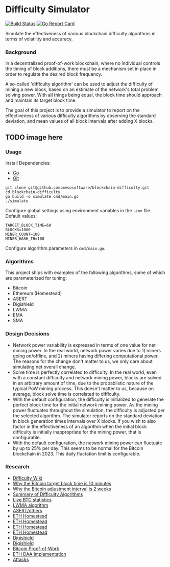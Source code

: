 # Difficulty Simulator

[![Build Status](https://github.com/seanvaleo/dsim/actions/workflows/go.yml/badge.svg)](https://github.com/seanvaleo/dsim/actions)
[![Go Report Card](https://goreportcard.com/badge/github.com/seanvaleo/dsim)](https://goreportcard.com/report/github.com/seanvaleo/dsim)

Simulate the effectiveness of various blockchain difficulty algorithms in terms of volatility and accuracy.


### Background

In a decentralized proof-of-work blockchain, where no individual controls the timing of block additions, there
must be a mechanism set in place in order to regulate the desired block frequency.

A so-called 'difficulty algorithm' can be used to adjust the difficulty of mining a new block,
based on an estimate of the network's total problem solving power. With all things being equal, the
block time should approach and maintain its target block time.

The goal of this project is to provide a simulator to report on the effectiveness of various
difficulty algorithms by observing the standard deviation, and mean values of all block intervals
after adding X blocks.


## TODO image here


### Usage

Install Dependencies:
- [Go](https://golang.org/doc/install)
- [Git](https://git-scm.com/download)

```
git clone git@github.com:mesosoftware/blockchain-difficulty.git
cd blockchain-difficulty
go build -o simulate cmd/main.go
./simulate
```

Configure global settings using environment variables in the `.env` file. Default values:
```
TARGET_BLOCK_TIME=60
BLOCKS=1000
MINER_COUNT=100
MINER_HASH_TH=100
```

Configure algorithm parameters in `cmd/main.go`.


### Algorithms

This project ships with examples of the following algorithms, some of which are parameterized for tuning:

- Bitcoin
- Ethereum (Homestead)
- ASERT
- Digishield
- LWMA
- EMA
- SMA


### Design Decisions

- Network power variability is expressed in terms of one value for net mining power. In the real world, network power varies due to 1) miners going on/offline, and 2) miners having differing computational power. The reasons for the change don't matter to us, we only care about simulating net overall change.
- Solve time is perfectly correlated to difficulty. In the real world, even with a constant difficulty and network mining power, blocks are solved in an arbitrary amount of time, due to the probablistic nature of the typical PoW mining process. This doesn't matter to us, because on average, block solve time is correlated to difficulty.
- With the default configuration, the difficulty is initialized to generate the perfect block time for the initial network mining power. As the mining power fluctuates throughout the simulation, the difficulty is adjusted per the selected algorithm. The simulator reports on the standard deviation in block generation times intervals over X blocks. If you wish to also factor in the effectiveness of an algorithm when the initial block difficulty is initially inappropriate for the mining power, that is configurable.
- With the default configuration, the network mining power can fluctuate by up to 25% per day. This seems to be normal for the Bitcoin blockchain in 2023. This daily fluctation limit is configurable. 


### Research

- [Difficulty Wiki](https://en.bitcoin.it/wiki/Difficulty)
- [Why the Bitcoin target block time is 10 minutes](https://bitcoin.stackexchange.com/questions/1863/why-was-the-target-block-time-chosen-to-be-10-minutes)
- [Why the Bitcoin adjustment interval is 2 weeks](https://bitcoin.stackexchange.com/questions/65868/why-was-it-chosen-to-adjust-difficulty-every-2-weeks-rather-than-2-days-or-ever)
- [Summary of Difficulty Algorithms](https://github.com/zawy12/difficulty-algorithms/issues/50)
- [Live BTC statistics](https://siastats.info/mining)
- [LWMA algorithm](https://github.com/zawy12/difficulty-algorithms/issues/3)
- [ASERT/others](https://reference.cash/protocol/blockchain/proof-of-work/difficulty-adjustment-algorithm)
- [ETH Homestead](https://ethereum.stackexchange.com/questions/5913/how-does-the-ethereum-homestead-difficulty-adjustment-algorithm-work)
- [ETH Homestead](https://blog.cotten.io/ethereums-eip-2-4-15-second-block-target-98d4c11017e1)
- [ETH Homestead](https://copyprogramming.com/howto/how-does-the-ethereum-homestead-difficulty-adjustment-algorithm-work)
- [ETH Homestead](https://ethereum.stackexchange.com/questions/1880/how-is-the-mining-difficulty-calculated-on-ethereum)
- [Digishield](https://dgbwiki.com/index.php?title=DigiShield)
- [Digishield](https://github.com/zawy12/difficulty-algorithms/issues/7)
- [Bitcoin Proof-of-Work](https://github.com/bitcoin/bitcoin/blob/master/src/pow.cpp)
- [ETH DAA Implementation](https://github.com/ethereum/go-ethereum/blob/81d328a73e00454912edf79e74f7d041467fa2aa/consensus/ethash/difficulty.go#L82)
- [Attacks](https://old.reddit.com/r/Bitcoin/comments/mtugta/mentor_monday_april_19_2021_ask_all_your_bitcoin/gv86j6b/?context=5)





